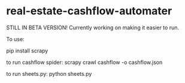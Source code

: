 # real-estate-cashflow-automater

STILL IN BETA VERSION! Currently working on making it easier to run.

To use:

pip install scrapy

to run cashflow spider: scrapy crawl cashflow -o cashflow.json

to run sheets.py: python sheets.py

